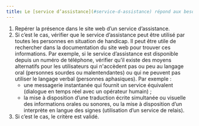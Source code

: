 ```yaml
---
title: Le [service d’assistance](#service-d-assistance) répond aux besoins de communication des personnes handicapées directement ou par [l’intermédiaire d’un service de relais](#service-de-relais). Cette règle est-elle respectée ?
---
```


1. Repérer la présence dans le site web d’un service d’assistance.
2. Si c’est le cas, vérifier que le service d’assistance peut être utilisé par toutes les personnes en situation de handicap. Il peut être utile de rechercher dans la documentation du site web pour trouver ces informations. Par exemple, si le service d’assistance est disponible depuis un numéro de téléphone, vérifier qu’il existe des moyens alternatifs pour les utilisateurs qui n'accèdent pas ou peu au langage oral (personnes sourdes ou malentendantes) ou qui ne peuvent pas utiliser le langage verbal (personnes aphasiques). Par exemple : 
	- une messagerie instantanée qui fournit un service équivalent (dialogue en temps réel avec un opérateur humain) ;
	- la mise à disposition d’une traduction écrite simultanée ou visuelle des informations orales ou sonores, ou la mise à disposition d’un interprète en langue des signes (utilisation d’un service de relais).
3. Si c’est le cas, le critère est validé.
